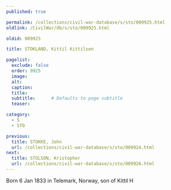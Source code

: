 ```yaml
---
published: true

permalink: /collections/civil-war-database/s/sto/009925.html
oldlink: /CivilWar/db/s/sto/009925.html

oldid: 009925

title: STOKLAND, Kittil Kittilsen

pagelist:
  exclude: false
  order: 9925
  image: 
  alt:
  caption:
  title:
  subtitle:      # Defaults to page subtitle
  teaser:

category: 
  - S 
  - STO

previous:
  title: STOKKE, John
  url: /collections/civil-war-database/s/sto/009924.html  
next:
  title: STOLSON, Kristopher
  url: /collections/civil-war-database/s/sto/009926.html   
---
```

Born 6 Jan 1833 in Telemark, Norway, son of Kittil H